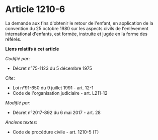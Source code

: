# Article 1210-6

La demande aux fins d'obtenir le retour de l'enfant, en application de la convention du 25 octobre 1980 sur les aspects
civils de l'enlèvement international d'enfants, est formée, instruite et jugée en la forme des référés.

**Liens relatifs à cet article**

_Codifié par_:

  - Décret n°75-1123 du 5 décembre 1975

_Cite_:

  - Loi n°91-650 du 9 juillet 1991 - art. 12-1
  - Code de l'organisation judiciaire - art. L211-12

_Modifié par_:

  - Décret n°2017-892 du 6 mai 2017 - art. 28

_Anciens textes_:

  - Code de procédure civile - art. 1210-5 (T)
